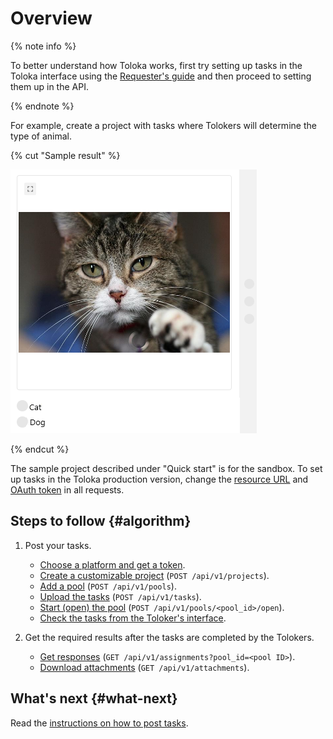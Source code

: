 # Overview

{% note info %}

To better understand how Toloka works, first try setting up tasks in the Toloka interface using the [Requester's guide](https://toloka.ai/docs/guide/concepts/main-steps.html?lang=en) and then proceed to setting them up in the API.

{% endnote %}


For example, create a project with tasks where Tolokers will determine the type of animal.


{% cut "Sample result" %}

![](../_assets/cat-interface.png)

{% endcut %}

The sample project described under "Quick start" is for the sandbox. To set up tasks in the Toloka production version, change the [resource URL](access.md#urls) and [OAuth token](access.md#token) in all requests.

## Steps to follow {#algorithm}

1. Post your tasks.
    
    - [Choose a platform and get a token](./qs-placement.md#start).
    - [Create a customizable project](./qs-placement.md#project) (`POST /api/v1/projects`).
    - [Add a pool](./qs-placement.md#pool) (`POST /api/v1/pools`).
    - [Upload the tasks](./qs-placement.md#task) (`POST /api/v1/tasks`).
    - [Start (open) the pool](./qs-placement.md#pool-run) (`POST /api/v1/pools/<pool_id>/open`).
    - [Check the tasks from the Toloker's interface](./qs-placement.md#check).
    
1. Get the required results after the tasks are completed by the Tolokers.
    
    - [Get responses](qs-results.md) (`GET /api/v1/assignments?pool_id=<pool ID>`).
    - [Download attachments](get-attachment-list.md) (`GET /api/v1/attachments`).
    


## What's next {#what-next}

Read the [instructions on how to post tasks](./qs-placement.md).

